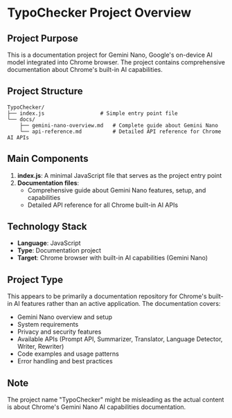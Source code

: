# TypoChecker Project Overview

## Project Purpose
This is a documentation project for Gemini Nano, Google's on-device AI model integrated into Chrome browser. The project contains comprehensive documentation about Chrome's built-in AI capabilities.

## Project Structure
```
TypoChecker/
├── index.js                  # Simple entry point file
└── docs/
    ├── gemini-nano-overview.md   # Complete guide about Gemini Nano
    └── api-reference.md          # Detailed API reference for Chrome AI APIs
```

## Main Components
1. **index.js**: A minimal JavaScript file that serves as the project entry point
2. **Documentation files**: 
   - Comprehensive guide about Gemini Nano features, setup, and capabilities
   - Detailed API reference for all Chrome built-in AI APIs

## Technology Stack
- **Language**: JavaScript
- **Type**: Documentation project
- **Target**: Chrome browser with built-in AI capabilities (Gemini Nano)

## Project Type
This appears to be primarily a documentation repository for Chrome's built-in AI features rather than an active application. The documentation covers:
- Gemini Nano overview and setup
- System requirements
- Privacy and security features
- Available APIs (Prompt API, Summarizer, Translator, Language Detector, Writer, Rewriter)
- Code examples and usage patterns
- Error handling and best practices

## Note
The project name "TypoChecker" might be misleading as the actual content is about Chrome's Gemini Nano AI capabilities documentation.